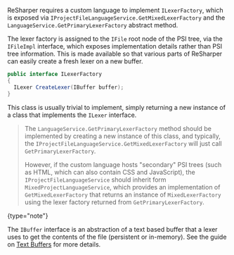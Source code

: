 [//]: # (title: Lexer Factories)

ReSharper requires a custom language to implement `ILexerFactory`, which is exposed via `IProjectFileLanguageService.GetMixedLexerFactory` and the `LanguageService.GetPrimaryLexerFactory` abstract method.

The lexer factory is assigned to the `IFile` root node of the PSI tree, via the `IFileImpl` interface, which exposes implementation details rather than PSI tree information. This is made available so that various parts of ReSharper can easily create a fresh lexer on a new buffer.

```csharp
public interface ILexerFactory
{
  ILexer CreateLexer(IBuffer buffer);
}
```

This class is usually trivial to implement, simply returning a new instance of a class that implements the `ILexer` interface.

 >  The `LanguageService.GetPrimaryLexerFactory` method should be implemented by creating a new instance of this class, and typically, the `IProjectFileLanguageService.GetMixedLexerFactory` will just call `GetPrimaryLexerFactory`.
>
> However, if the custom language hosts "secondary" PSI trees (such as HTML, which can also contain CSS and JavaScript), the `IProjectFileLanguageService` should inherit form `MixedProjectLanguageService`, which provides an implementation of `GetMixedLexerFactory` that returns an instance of `MixedLexerFactory` using the lexer factory returned from `GetPrimaryLexerFactory`.
 >
 {type="note"}

The `IBuffer` interface is an abstraction of a text based buffer that a lexer uses to get the contents of the file (persistent or in-memory). See the guide on [Text Buffers](TextBuffers.md) for more details.
